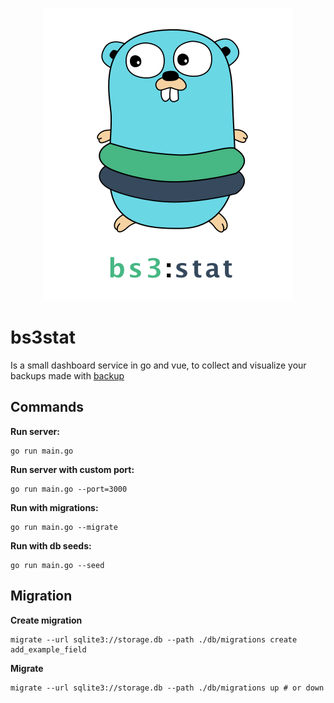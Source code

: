 <p align="center">
	<img src="/static/bs3.png" alt="bs3stat" title="bs3stat" />
</p>

# bs3stat

Is a small dashboard service in go and vue, to collect and visualize your backups made with [backup](https://github.com/backup/backup)

## Commands
**Run server:**
```
go run main.go
```

**Run server with custom port:**
```
go run main.go --port=3000
```

**Run with migrations:**
```
go run main.go --migrate
```

**Run with db seeds:**
```
go run main.go --seed
```

## Migration
**Create migration**
```
migrate --url sqlite3://storage.db --path ./db/migrations create add_example_field
```

**Migrate**
```
migrate --url sqlite3://storage.db --path ./db/migrations up # or down
```
